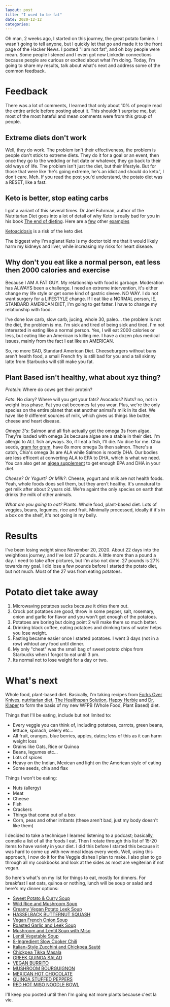 ```yaml
---
layout: post
title: "I used to be fat"
date: 2020-12-12
categories: 
---
```


Oh man, 2 weeks ago, I started on this journey, the great potato famine. I wasn't going to tell anyone, but I quickly let that go and made it to the front page of the Hacker News. I posted "I am not fat", and oh boy people were mean. Some people listened and I even got new Linkedin connections because people are curious or excited about what I'm doing. Today, I'm going to share my results, talk about what's next and address some of the common feedback. 

# Feedback 

There was a lot of comments, I learned that only about 10% of people read the entire article before posting about it. This shouldn't surprise me, but most of the most hateful and mean comments were from this group of people. 

## Extreme diets don't work

Well, they do work. The problem isn't their effectiveness, the problem is people don't stick to extreme diets. They do it for a goal or an event, then once they go to the wedding or hot date or whatever, they go back to their old ways of life. The problem isn't just the diet, but their lifestyle. But for those that were like 'he's going extreme, he's an idiot and should do keto.', I don't care. Meh. If you read the post you'd understand, the potato diet was a RESET, like a fast. 

## Keto is better, stop eating carbs

I got a variant of this several times. Dr Joel Fuhrman, author of the Nutritarian Diet goes into a lot of detail of why Keto is really bad for you in his book [The end of dieting](https://www.amazon.com/End-Dieting-How-Live-Life/dp/0062249339). Here are a [few](https://www.mayoclinic.org/healthy-lifestyle/weight-loss/in-depth/low-carb-diet/art-20045831) other [examples](https://www.drfuhrman.com/elearning/blog/124/why-a-nutritarian-diet-is-superior-to-the-ketogenic-diet-in-the-fight-against-cancer)

[Ketoacidosis](https://www.health.com/weight-loss/keto-diet-side-effects) is a risk of the keto diet. 

The biggest why I'm agianst Keto is my doctor told me that it would likely harm my kidneys and liver, while increasing my risks for heart disease. 

## Why don't you eat like a normal person, eat less then 2000 calories and exercise

Because I AM A FAT GUY. My relationship with food is garbage. Moderation has ALWAYS been a challenge. I need an extreme intervention, it's either change my life style or get some kind of gastric sleeve. NO WAY. I do not want surgery for a LIFESTYLE change. If I eat like a NORMAL person, IE, STANDARD AMERICAN DIET, I'm going to get fatter. I have to change my relationship with food. 

I've done low carb, slow carb, jucing, whole 30, paleo... the problem is not the diet, the problem is me. I'm sick and tired of being sick and tired. I'm not interested in eating like a normal person. Yes, I will eat 2000 calories or less, but eating like an American is killing me. I have a dozen plus medical issues, mainly from the fact I eat like an AMERICAN. 

So, no more SAD, Standard American Diet. Cheeseburgers without buns aren't health food, a small French fry is still bad for you and a tall skinny latte from Starbucks will still make you fat. 

## Plant Based isn't healthy, what about xyz thing? 

*Protein*: Where do cows get their protein?

*Fats*: No diary? Where will you get your fats? Avocados? Nuts? no, not in weight loss phase. Fat you eat becomes fat you wear. Plus, we're the only species on the entire planet that eat another animal's milk in its diet. We have like 9 different sources of milk, which gives us things like butter, cheese and heart disease. 

*Omega 3's*: Salmon and all fish actually get the omega 3s from algae. They're loaded with omega 3s because algae are a stable in their diet. I'm allergic to ALL fish anyways. So, if I eat a fish, I'll die. No dice for me. Chia seeds, [gram for gram](https://juicedr.org/chia-seeds-fish-oil-better-source-omega-3/), have 8x more omega 3s then salmon. There's a catch, Chia's omega 3s are ALA while Salmon is mostly DHA. Our bodies are less efficent at converting ALA to EPA to DHA, which is what we need. You can also get an [algea supplement](https://www.healthline.com/nutrition/algae-oil#nutrition) to get enough EPA and DHA in your diet. 

*Cheese? Or Yogurt? Or Milk?*: Cheese, yogurt and milk are not health foods. Yeah, whole foods does sell them, but they aren't healthy. It's unnatural to get milk after about 2 years old. We're againt the only species on earth that drinks the milk of other animals. 

*What are you going to eat?* Plants. Whole food, plant-based diet. Lots of veggies, beans, legumes, rice and fruit. Minimally processed, ideally if it's in a box on the shelf, it's not going in my belly. 

# Results

I've been losing weight since November 20, 2020. About 22 days into the weightloss journey, and I've lost 27 pounds. A little more than a pound a day. I need to take after pictures, but I'm also not done. 27 pounds is 27% towards my goal. I did lose a few pounds before I started the potato diet, but not much. Most of the 27 was from eating potatoes. 

# Potato diet take away

1. Microwaving potatoes sucks because it dries them out. 
2. Crock pot potatoes are good, throw in some pepper, salt, rosemary, onion and garlic for flavor and you won't get enough of the potatoes. 
3. Potatoes are boring but doing point 2 will make them so much better. 
4. Drinking black coffee, eating potatoes and drinking tons of water helps you lose weight.
5. Fasting became easier once I started potatoes. I went 3 days (not in a row) wihtout any food until dinner. 
6. My only "cheat" was the small bag of sweet potato chips from Starbucks when I forgot to eat until 3 pm. 
7. Its normal not to lose weight for a day or two. 

# What's next 

Whole food, plant-based diet. Basically, I'm taking recipes from [Forks Over Knives](https://www.forksoverknives.com/how-tos/plant-based-primer-beginners-guide-starting-plant-based-diet/), [nutritarian diet](https://www.drfuhrman.com/get-started/quick-start), [The Healthspan Solution](https://healthspansolution.com), [Happy Herbie](https://happyherbivore.com) and [Dr. Klaper](https://www.doctorklaper.com/about) to form the basis of my new WFPB (Whole Food, Plant Based) diet. 

Things that I'll be eating, include but not limited to: 

* Every veggie you can think of, including potatoes, carrots, green beans, lettuce, spinach, celery etc... 
* All fruit, oranges, blue berries, apples, dates; less of this as it can harm weight loss
* Grains like Oats, Rice or Quinoa
* Beans, legumes etc...
* Lots of spices
* Heavy on the Indian, Mexican and light on the American style of eating 
* Some seeds, chia and flax

Things I won't be eating: 
* Nuts (allergy)
* Meat
* Cheese
* Fish
* Crackers
* Things that come out of a box
* Corn, peas and other irritants (these aren't bad, just my body doesn't like them)

I decided to take a technique I learned listening to a podcast; basically, compile a list of all the foods I eat. Then I rotate through this list of 15-20 items to have variety in your diet. I did this before I started this because it was hard to come up with new meal ideas every week. Well, using this approach, I now do it for the Veggie dishes I plan to make. I also plan to go through all my cookbooks and look at the sides as most are vegiterian if not vegan. 

So here's what's on my list for things to eat, mostly for dinners. For breakfast I eat oats, quinoa or nothing, lunch will be soup or salad and here's my dinner options: 

* [Sweet Potato & Curry Soup](https://minimalistbaker.com/sweet-potato-coconut-curry-soup/)
* [Wild Rice and Mushroom Soup](https://www.straightupfood.com/blog/2020/10/05/wild-rice-mushroom-soup/)
* [Creamy Vegan Potato Leek Soup](https://veganhuggs.com/creamy-vegan-potato-leek-soup/)
* [HASSELBACK BUTTERNUT SQUASH](https://www.mykitchenlove.com/hasselback-butternut-squash/)
* [Vegan French Onion Soup](https://veganhuggs.com/vegan-french-onion-soup/)
* [Roasted Garlic and Leek Soup](http://laurencariscooks.com/roasted-garlic-leek-soup/)
* [Mushroom and Lentil Soup with Miso](http://laurencariscooks.com/mushroom-lentil-soup-miso/)
* [Lentil Vegetable Soup](https://www.forksoverknives.com/recipes/vegan-soups-stews/lentil-vegetable-soup/)
* [8-Ingredient Slow Cooker Chili](https://www.forksoverknives.com/recipes/vegan-soups-stews/8-ingredient-slow-cooker-chili/)
* [Italian-Style Zucchini and Chickpea Sauté](https://www.forksoverknives.com/recipes/vegan-salads-sides/zucchini-and-chickpea-saute/)
* [Chickpea Tikka Masala](https://simple-veganista.com/chickpea-tikka-masala/)
* [GREEK QUINOA SALAD](https://simple-veganista.com/greek-chickpea-quinoa-salad/)
* [VEGAN BURRITO](https://simple-veganista.com/vegan-burrito/#tasty-recipes-38209)
* [MUSHROOM BOURGUIGNON](https://simple-veganista.com/mushroom-bourguignon_10/)
* [MEXICAN HOT CHOCOLATE](https://simple-veganista.com/mexican-hot-chocolate/)
* [QUINOA STUFFED PEPPERS](https://simple-veganista.com/quinoa-stuffed-bell-peppers/)
* [RED HOT MISO NOODLE BOWL](https://simple-veganista.com/red-hot-miso-noodle-bow/)

I'll keep you posted until then I'm going eat more plants because c'est la vie. 